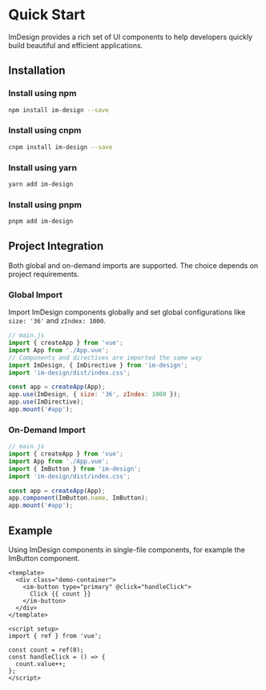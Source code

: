 # Quick Start

ImDesign provides a rich set of UI components to help developers quickly build beautiful and efficient applications.

<script setup>
import { ref } from 'vue'
</script>

## Installation

### Install using npm

```bash
npm install im-design --save
```

### Install using cnpm

```bash
cnpm install im-design --save
```

### Install using yarn

```bash
yarn add im-design
```

### Install using pnpm

```bash
pnpm add im-design
```

## Project Integration

<ImAlert color="primary" variant="outlined" title="Note">
  Both global and on-demand imports are supported. The choice depends on project requirements.
</ImAlert>

### Global Import

Import ImDesign components globally and set global configurations like `size: '36'` and `zIndex: 1000`.

```js
// main.js
import { createApp } from 'vue';
import App from './App.vue';
// Components and directives are imported the same way
import ImDesign, { ImDirective } from 'im-design';
import 'im-design/dist/index.css';

const app = createApp(App);
app.use(ImDesign, { size: '36', zIndex: 1000 });
app.use(ImDirective);
app.mount('#app');
```

### On-Demand Import

```js
// main.js
import { createApp } from 'vue';
import App from './App.vue';
import { ImButton } from 'im-design';
import 'im-design/dist/index.css';

const app = createApp(App);
app.component(ImButton.name, ImButton);
app.mount('#app');
```

## Example

<ImAlert color="primary" variant="outlined" title="Note">
Using ImDesign components in single-file components, for example the ImButton component.
</ImAlert>

```vue
<template>
  <div class="demo-container">
    <im-button type="primary" @click="handleClick">
      Click {{ count }}
    </im-button>
  </div>
</template>

<script setup>
import { ref } from 'vue';

const count = ref(0);
const handleClick = () => {
  count.value++;
};
</script>
```